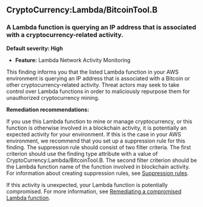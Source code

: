 CryptoCurrency:Lambda/BitcoinTool.B
-----------------------------------


### A Lambda function is querying an IP address that is associated with a cryptocurrency-related activity.


**Default severity: High**


 * **Feature:** Lambda Network Activity Monitoring

This finding informs you that the listed Lambda function in your AWS environment is querying an IP address that is associated with a Bitcoin or other cryptocurrency-related activity. Threat actors may seek to take control over Lambda functions in order to maliciously repurpose them for unauthorized cryptocurrency mining. 


**Remediation recommendations:**


If you use this Lambda function to mine or manage cryptocurrency, or this function is otherwise involved in a blockchain activity, it is potentially an expected activity for your environment. If this is the case in your AWS environment, we recommend that you set up a suppression rule for this finding. The suppression rule should consist of two filter criteria. The first criterion should use the finding type attribute with a value of CryptoCurrency:Lambda/BitcoinTool.B. The second filter criterion should be the Lambda function name of the function involved in blockchain activity. For information about creating suppression rules, see [Suppression rules](https://docs.aws.amazon.com/guardduty/latest/ug/findings_suppression-rule.html). 


If this activity is unexpected, your Lambda function is potentially compromised. For more information, see [Remediating a compromised Lambda function](https://docs.aws.amazon.com/guardduty/latest/ug/remediate-lambda-protection-finding-types.html).

